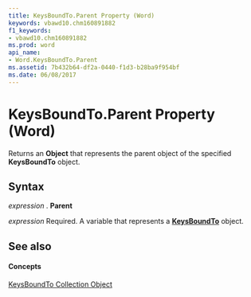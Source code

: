 ```yaml
---
title: KeysBoundTo.Parent Property (Word)
keywords: vbawd10.chm160891882
f1_keywords:
- vbawd10.chm160891882
ms.prod: word
api_name:
- Word.KeysBoundTo.Parent
ms.assetid: 7b432b64-df2a-0440-f1d3-b28ba9f954bf
ms.date: 06/08/2017
---
```



# KeysBoundTo.Parent Property (Word)

Returns an  **Object** that represents the parent object of the specified **KeysBoundTo** object.


## Syntax

 _expression_ . **Parent**

 _expression_ Required. A variable that represents a **[KeysBoundTo](Word.keysboundto.md)** object.


## See also


#### Concepts


[KeysBoundTo Collection Object](Word.keysboundto.md)

